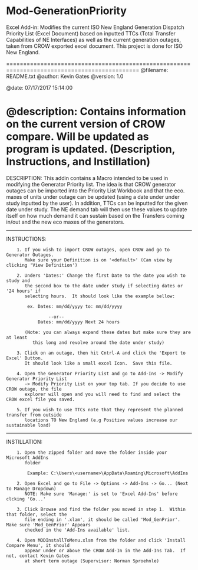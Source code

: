 # Mod-GenerationPriority
Excel Add-in: Modifies the current ISO New England Generation Dispatch Priority List (Excel Document) based on inputted TTCs (Total Transfer Capabilities of NE Interfaces) as well as the current generation outages, taken from CROW exported excel document.  This project is done for ISO New England.


=============================================================================================
@filename: README.txt
@author: Kevin Gates
@version: 1.0

@date: 07/17/2017 15:14:00

@description: Contains information on the current version of CROW compare.
	      Will be updated as program is updated. (Description, Instructions, and Instillation)
=============================================================================================

DESCRIPTION: This addin contains a Macro intended to be used in modifying the Generator Priority
	     list.  The idea is that CROW generator outages can be imported into the Priority List
 	     Workbook and that the eco. maxes of units under outage can be updated (using a date under
	     under study inputted by the user).  In addition, TTCs can be inputted for the given
	     date under study.  The NE demand tab will then use these values to update itself on
	     how much demand it can sustain based on the Transfers coming in/out and the new
	     eco maxes of the generators.  

---------------------------------------------------------------------------------------------

INSTRUCTIONS: 
		
		1. If you wish to import CROW outages, open CROW and go to Generator Outages.
		   Make sure your Definition is on '<default>' (Can view by clicking 'View Definition')

		2. Unders 'Dates:' Change the first Date to the date you wish to study and
		   the second box to the date under study if selecting dates or '24 hours' if
		   selecting hours.  It should look like the example bellow:

			ex. Dates: mm/dd/yyyy to: mm/dd/yyyy
				
					--or--
			    Dates: mm/dd/yyyy Next 24 hours  

		   (Note: you can always expand these dates but make sure they are at least
			  this long and revolve around the date under study)

		3. Click on an outage, then hit Cntrl-A and click the 'Export to Excel' Button.
		   It should look like a small excel Icon.  Save this file.

		4. Open the Generator Priority List and go to Add-Ins -> Modify Generator Priority List
		   -> Modify Priority List on your top tab. If you decide to use CROW outage, the file
		   explorer will open and you will need to find and select the CROW excel file you saved.

		5. If you wish to use TTCs note that they represent the planned transfer from outside
		   locations TO New England (e.g Positive values increase our sustainable load)



---------------------------------------------------------------------------------------------

INSTILLATION:
		
		1. Open the zipped folder and move the folder inside your Microsoft AddIns
		   folder

			Example: C:\Users\<username>\AppData\Roaming\Microsoft\AddIns

		2. Open Excel and go to File -> Options -> Add-Ins -> Go... (Next to Manage Dropdown)
		   NOTE: Make sure 'Manage:' is set to 'Excel Add-Ins' before clcking 'Go...'

		3. Click Browse and find the folder you moved in step 1.  Within that folder, select the
		   file ending in '.xlam', it should be called 'Mod_GenPrior'.  Make sure 'Mod_GenPrior' Appears
		   checked in the 'Add-Ins available' list.

		4. Open MODInstallToMenu.xlsm from the folder and click 'Install Compare Menu', it should
		   appear under or above the CROW Add-In in the Add-Ins Tab.  If not, contact Kevin Gates
		   at short term outage (Supervisor: Norman Sproehnle)
